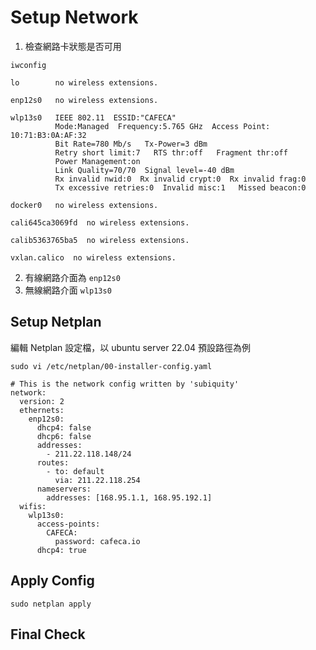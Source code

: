 # Setup Network
1. 檢查網路卡狀態是否可用
```shell
iwconfig
```
```
lo        no wireless extensions.

enp12s0   no wireless extensions.

wlp13s0   IEEE 802.11  ESSID:"CAFECA"  
          Mode:Managed  Frequency:5.765 GHz  Access Point: 10:71:B3:0A:AF:32   
          Bit Rate=780 Mb/s   Tx-Power=3 dBm   
          Retry short limit:7   RTS thr:off   Fragment thr:off
          Power Management:on
          Link Quality=70/70  Signal level=-40 dBm  
          Rx invalid nwid:0  Rx invalid crypt:0  Rx invalid frag:0
          Tx excessive retries:0  Invalid misc:1   Missed beacon:0

docker0   no wireless extensions.

cali645ca3069fd  no wireless extensions.

calib5363765ba5  no wireless extensions.

vxlan.calico  no wireless extensions.

```
2. 有線網路介面為 `enp12s0`
3. 無線網路介面 `wlp13s0`

## Setup Netplan
編輯 Netplan 設定檔，以 ubuntu server 22.04 預設路徑為例
```shell
sudo vi /etc/netplan/00-installer-config.yaml
```
```
# This is the network config written by 'subiquity'
network:
  version: 2
  ethernets:
    enp12s0:
      dhcp4: false
      dhcp6: false
      addresses:
        - 211.22.118.148/24
      routes:
        - to: default
          via: 211.22.118.254
      nameservers:
        addresses: [168.95.1.1, 168.95.192.1]
  wifis:
    wlp13s0:
      access-points:
        CAFECA:
          password: cafeca.io
      dhcp4: true
```

## Apply Config
```
sudo netplan apply
```

## Final Check
